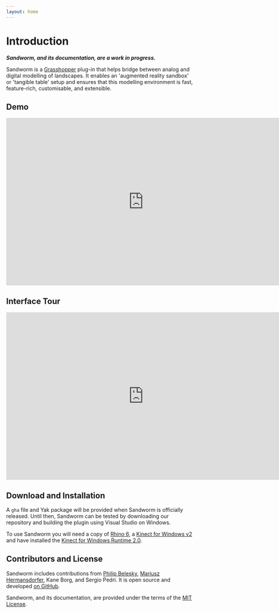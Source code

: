 ```yaml
---
layout: home
---
```


# Introduction

*__Sandworm, and its documentation, are a work in progress.__*

Sandworm is a [Grasshopper](https://www.grasshopper3d.com) plug-in that helps bridge between analog and digital modelling of landscapes. It enables an 'augmented reality sandbox' or 'tangible table' setup and ensures that this modelling environment is fast, feature-rich, customisable, and extensible.

## Demo

<iframe width="736" height="450" src="https://www.youtube.com/embed/qf9FTslbYbY" frameborder="0" allowfullscreen></iframe>

## Interface Tour

<iframe width="736" height="450" src="https://www.youtube.com/embed/YYvz1QlTFQw" frameborder="0" allowfullscreen></iframe>

## Download and Installation

A `gha` file and Yak package will be provided when Sandworm is officially released. Until then, Sandworm can be tested by downloading our repository and building the plugin using Visual Studio on Windows.

To use Sandworm you will need a copy of [Rhino 6](https://www.rhino3d.com), a [Kinect for Windows v2](https://support.xbox.com/en-AU/xbox-on-windows/accessories/kinect-for-windows-v2-info) and have installed the [Kinect for Windows Runtime 2.0](https://www.microsoft.com/en-au/download/details.aspx?id=44559).

## Contributors and License

Sandworm includes contributions from [Philip Belesky](http://philipbelesky.com), [Mariusz Hermansdorfer](https://dk.linkedin.com/in/mrhe), Kane Borg, and Sergio Pedri. It is open source and developed [on GitHub](https://github.com/mariuszhermansdorfer/SandWorm/).

Sandworm, and its documentation, are provided under the terms of the [MIT License](https://github.com/mariuszhermansdorfer/SandWorm/blob/master/LICENSE).
